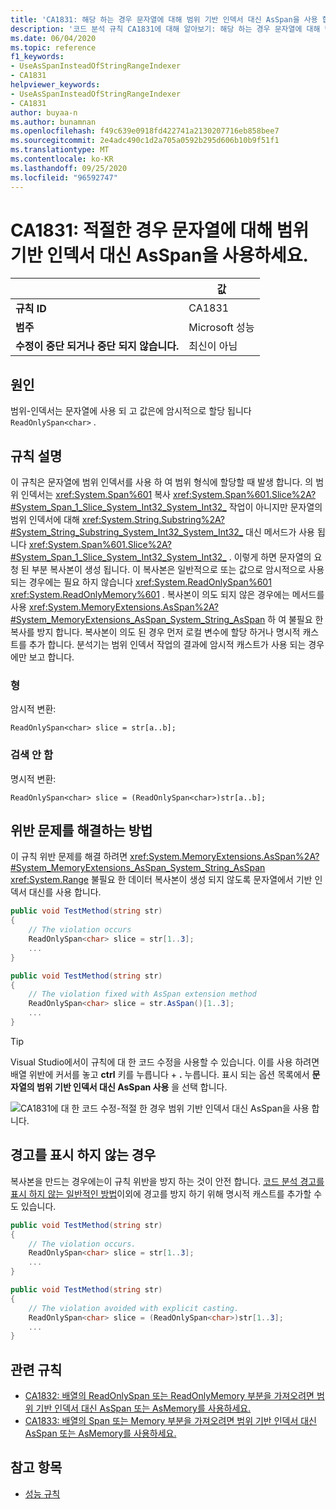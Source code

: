 ```yaml
---
title: 'CA1831: 해당 하는 경우 문자열에 대해 범위 기반 인덱서 대신 AsSpan을 사용 합니다 (코드 분석).'
description: '코드 분석 규칙 CA1831에 대해 알아보기: 해당 하는 경우 문자열에 대해 범위 기반 인덱서 대신 AsSpan을 사용 합니다.'
ms.date: 06/04/2020
ms.topic: reference
f1_keywords:
- UseAsSpanInsteadOfStringRangeIndexer
- CA1831
helpviewer_keywords:
- UseAsSpanInsteadOfStringRangeIndexer
- CA1831
author: buyaa-n
ms.author: bunamnan
ms.openlocfilehash: f49c639e0918fd422741a2130207716eb858bee7
ms.sourcegitcommit: 2e4adc490c1d2a705a0592b295d606b10b9f51f1
ms.translationtype: MT
ms.contentlocale: ko-KR
ms.lasthandoff: 09/25/2020
ms.locfileid: "96592747"
---
```

# <a name="ca1831-use-asspan-instead-of-range-based-indexers-for-string-when-appropriate"></a>CA1831: 적절한 경우 문자열에 대해 범위 기반 인덱서 대신 AsSpan을 사용하세요.

| | 값 |
|-|-|
| **규칙 ID** |CA1831|
| **범주** |Microsoft 성능|
| **수정이 중단 되거나 중단 되지 않습니다.** |최신이 아님|

## <a name="cause"></a>원인

범위-인덱서는 문자열에 사용 되 고 값은에 암시적으로 할당 됩니다 `ReadOnlySpan<char>` .

## <a name="rule-description"></a>규칙 설명

이 규칙은 문자열에 범위 인덱서를 사용 하 여 범위 형식에 할당할 때 발생 합니다. 의 범위 인덱서는 <xref:System.Span%601> 복사 <xref:System.Span%601.Slice%2A?#System_Span_1_Slice_System_Int32_System_Int32_> 작업이 아니지만 문자열의 범위 인덱서에 대해 <xref:System.String.Substring%2A?#System_String_Substring_System_Int32_System_Int32_> 대신 메서드가 사용 됩니다 <xref:System.Span%601.Slice%2A?#System_Span_1_Slice_System_Int32_System_Int32_> . 이렇게 하면 문자열의 요청 된 부분 복사본이 생성 됩니다. 이 복사본은 일반적으로 또는 값으로 암시적으로 사용 되는 경우에는 필요 하지 않습니다 <xref:System.ReadOnlySpan%601> <xref:System.ReadOnlyMemory%601> . 복사본이 의도 되지 않은 경우에는 메서드를 사용 <xref:System.MemoryExtensions.AsSpan%2A?#System_MemoryExtensions_AsSpan_System_String_AsSpan> 하 여 불필요 한 복사를 방지 합니다. 복사본이 의도 된 경우 먼저 로컬 변수에 할당 하거나 명시적 캐스트를 추가 합니다. 분석기는 범위 인덱서 작업의 결과에 암시적 캐스트가 사용 되는 경우에만 보고 합니다.

### <a name="detects"></a>형

암시적 변환:

`ReadOnlySpan<char> slice = str[a..b];`

### <a name="does-not-detect"></a>검색 안 함

명시적 변환:

`ReadOnlySpan<char> slice = (ReadOnlySpan<char>)str[a..b];`

## <a name="how-to-fix-violations"></a>위반 문제를 해결하는 방법

이 규칙 위반 문제를 해결 하려면 <xref:System.MemoryExtensions.AsSpan%2A?#System_MemoryExtensions_AsSpan_System_String_AsSpan> <xref:System.Range> 불필요 한 데이터 복사본이 생성 되지 않도록 문자열에서 기반 인덱서 대신를 사용 합니다.

```csharp
public void TestMethod(string str)
{
    // The violation occurs
    ReadOnlySpan<char> slice = str[1..3];
    ...
}
```

```csharp
public void TestMethod(string str)
{
    // The violation fixed with AsSpan extension method
    ReadOnlySpan<char> slice = str.AsSpan()[1..3];
    ...
}
```

> [!TIP]
> Visual Studio에서이 규칙에 대 한 코드 수정을 사용할 수 있습니다. 이를 사용 하려면 배열 위반에 커서를 놓고 **ctrl** 키를 누릅니다 + **.** 누릅니다. 표시 되는 옵션 목록에서 **문자열의 범위 기반 인덱서 대신 AsSpan 사용** 을 선택 합니다.
>
> ![CA1831에 대 한 코드 수정-적절 한 경우 범위 기반 인덱서 대신 AsSpan을 사용 합니다.](media/ca1831_codefix.png)

## <a name="when-to-suppress-warnings"></a>경고를 표시 하지 않는 경우

복사본을 만드는 경우에는이 규칙 위반을 방지 하는 것이 안전 합니다. [코드 분석 경고를 표시 하지 않는 일반적인 방법](/visualstudio/code-quality/use-roslyn-analyzers#suppress-violations)이외에 경고를 방지 하기 위해 명시적 캐스트를 추가할 수도 있습니다.

```csharp
public void TestMethod(string str)
{
    // The violation occurs.
    ReadOnlySpan<char> slice = str[1..3];
    ...
}
```

```csharp
public void TestMethod(string str)
{
    // The violation avoided with explicit casting.
    ReadOnlySpan<char> slice = (ReadOnlySpan<char>)str[1..3];
    ...
}
```

## <a name="related-rules"></a>관련 규칙

- [CA1832: 배열의 ReadOnlySpan 또는 ReadOnlyMemory 부분을 가져오려면 범위 기반 인덱서 대신 AsSpan 또는 AsMemory를 사용하세요.](ca1832.md)
- [CA1833: 배열의 Span 또는 Memory 부분을 가져오려면 범위 기반 인덱서 대신 AsSpan 또는 AsMemory를 사용하세요.](ca1833.md)

## <a name="see-also"></a>참고 항목

- [성능 규칙](performance-warnings.md)

